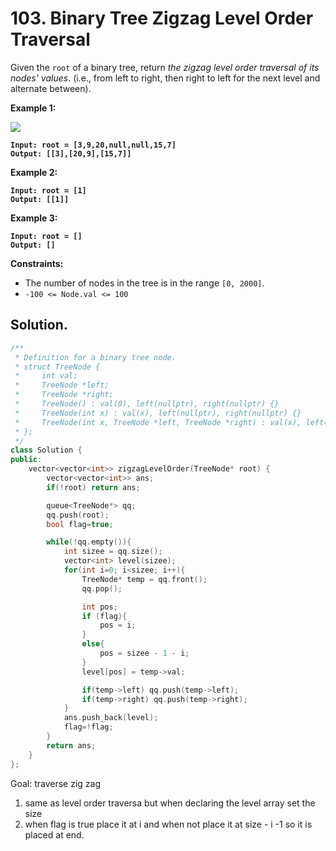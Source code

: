 # 103. Binary Tree Zigzag Level Order Traversal

Given the `root` of a binary tree, return _the zigzag level order traversal of its nodes' values_. (i.e., from left to right, then right to left for the next level and alternate between).

&#x20;

**Example 1:**

![](https://assets.leetcode.com/uploads/2021/02/19/tree1.jpg)

<pre><code><strong>Input: root = [3,9,20,null,null,15,7]
</strong><strong>Output: [[3],[20,9],[15,7]]
</strong></code></pre>

**Example 2:**

<pre><code><strong>Input: root = [1]
</strong><strong>Output: [[1]]
</strong></code></pre>

**Example 3:**

<pre><code><strong>Input: root = []
</strong><strong>Output: []
</strong></code></pre>

&#x20;

**Constraints:**

* The number of nodes in the tree is in the range `[0, 2000]`.
* `-100 <= Node.val <= 100`



## Solution.



```cpp
/**
 * Definition for a binary tree node.
 * struct TreeNode {
 *     int val;
 *     TreeNode *left;
 *     TreeNode *right;
 *     TreeNode() : val(0), left(nullptr), right(nullptr) {}
 *     TreeNode(int x) : val(x), left(nullptr), right(nullptr) {}
 *     TreeNode(int x, TreeNode *left, TreeNode *right) : val(x), left(left), right(right) {}
 * };
 */
class Solution {
public:
    vector<vector<int>> zigzagLevelOrder(TreeNode* root) {
        vector<vector<int>> ans;
        if(!root) return ans;

        queue<TreeNode*> qq;
        qq.push(root);
        bool flag=true;

        while(!qq.empty()){
            int sizee = qq.size();
            vector<int> level(sizee);
            for(int i=0; i<sizee; i++){
                TreeNode* temp = qq.front();
                qq.pop();

                int pos;
                if (flag){
                    pos = i;
                }
                else{
                    pos = sizee - 1 - i;
                }
                level[pos] = temp->val;

                if(temp->left) qq.push(temp->left);
                if(temp->right) qq.push(temp->right);
            }
            ans.push_back(level);
            flag=!flag;
        }
        return ans;
    }
};
```

Goal: traverse zig zag

1. same as level order traversa but when declaring the level array set the size
2. when flag is true place it at i and when not place it at size - i -1 so it is placed at end.



